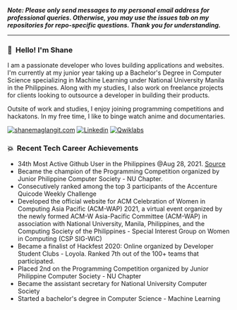 ***Note: Please only send messages to my personal email address for professional queries. Otherwise, you may use the issues tab on my repositories for repo-specific questions. Thank you for understanding.***

---

### 👋 &nbsp;Hello! I'm Shane
I am a passionate developer who loves building applications and websites. I'm currently at my junior year taking up a Bachelor's Degree in Computer Science specializing in Machine Learning under National University Manila in the Philippines. Along with my studies, I also work on freelance projects for clients looking to outsource a developer in building their products.

Outsite of work and studies, I enjoy joining programming competitions and hackatons. In my free time, I like to binge watch anime and documentaries.

[![shanemaglangit.com](https://img.shields.io/badge/-shanemaglangit\.com-222222?style=flat&logo=google-chrome&logoColor=F26C4F&link=https://www.shanemaglangit.com)](https://www.shanemaglangit.com)
[![Linkedin](https://img.shields.io/badge/-LinkedIn-0e76a8?style=flat&logo=Linkedin&logoColor=white&link=https://www.linkedin.com/in/shanemaglangit/)](https://www.linkedin.com/in/shanemaglangit/)
[![Qwiklabs](https://img.shields.io/badge/-Qwiklabs-4c8bf5?style=flat&logo=Qwiklabs&logoColor=white&link=https://google.qwiklabs.com/public_profiles/d7a5aafa-4282-47ee-b4fd-bad3c253a9c9)](https://google.qwiklabs.com/public_profiles/d7a5aafa-4282-47ee-b4fd-bad3c253a9c9)

### :boom: &nbsp;Recent Tech Career Achievements
* 34th Most Active Github User in the Philippines @Aug 28, 2021. [Source](https://commits.top/philippines.html)
* Became the champion of the Programming Competition organized by Junior Philippine Computer Society - NU Chapter.
* Consecutively ranked among the top 3 participants of the Accenture Quicode Weekly Challenge
* Developed the official website for ACM Celebration of Women in Computing Asia Pacific (ACM-WAP) 2021, a virtual event organized by the newly formed ACM-W Asia-Pacific Committee (ACM-WAP) in association with National University, Manila, Philippines, and the Computing Society of the Philippines - Special Interest Group on Women in Computing (CSP SIG-WiC)
* Became a finalist of Hackfest 2020: Online organized by Developer Student Clubs - Loyola. Ranked 7th out of the 100+ teams that participated.
* Placed 2nd on the Programming Competition organized by Junior Philippine Computer Society - NU Chapter
* Became the assistant secretary for National University Computer Society
* Started a bachelor's degree in Computer Science - Machine Learning
